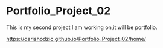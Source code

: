 # Portfolio_Project_02
This is my second project I am working on,it will be portfolio.

https://darishodzic.github.io/Portfolio_Project_02/home/
